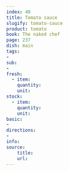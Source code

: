 ```yaml
---
index: 40
title: Tomato sauce
slugify: tomato-sauce
product: tomato
book: The naked chef
page: 237
dish: main
tags:
-
sub:
-
fresh:
  - item:
    quantity:
    unit:
stock:
  - item:
    quantity:
    unit:
basic:
-
directions:
-
info:
source:
    title:
    url: 
---
```

